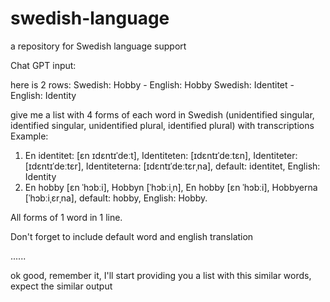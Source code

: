# swedish-language
a repository for Swedish language support

Chat GPT input:

here is 2 rows: Swedish: Hobby - English: Hobby
Swedish: Identitet - English: Identity

give me a list with 4 forms of each word in Swedish (unidentified singular, identified singular, unidentified plural, identified plural) with transcriptions Example:

1. En identitet: [ɛn ɪdɛntɪˈdeːt], Identiteten: [ɪdɛntɪˈdeːtɛn], Identiteter: [ɪdɛntɪˈdeːtɛr], Identiteterna: [ɪdɛntɪˈdeːtɛrˌna], default:  identitet, English: Identity
2. En hobby [ɛn ˈhɔbːi], Hobbyn [ˈhɔbːiˌn], En hobby [ɛn ˈhɔbːi], Hobbyerna [ˈhɔbːiˌɛrˌna], default: hobby, English: Hobby.

All forms of 1 word in 1 line.

Don't forget to include default word and english translation

......

ok good, remember it, I'll start providing you a list with this similar words, expect the similar output 